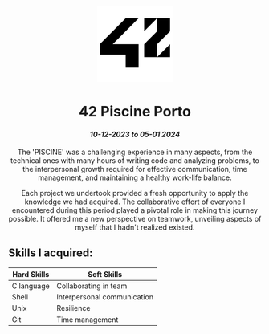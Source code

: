 <div align="center">

<img src="src/img/42_Logo.svg.png" alt="42" width="150"/>

# **42 Piscine Porto**
#### *10-12-2023 to 05-01 2024*
</div>

<div align= "center">

<p align="center">
The 'PISCINE' was a challenging experience in many aspects, from the technical ones with many hours of writing code and analyzing problems, to the interpersonal growth required for effective communication, time management, and maintaining a healthy work-life balance.

Each project we undertook provided a fresh opportunity to apply the knowledge we had acquired. The collaborative effort of everyone I encountered during this period played a pivotal role in making this journey possible. It offered me a new perspective on teamwork, unveiling aspects of myself that I hadn't realized existed.
</p>

</div>

## Skills I acquired: 

| Hard Skills |  Soft Skills |
|------------|---------------|
|C language | Collaborating in team
| Shell     | Interpersonal communication|
| Unix      | Resilience|
| Git       | Time management|
    

